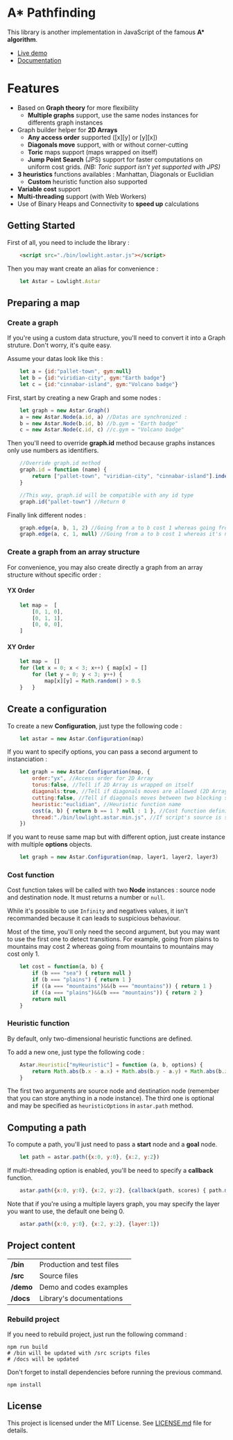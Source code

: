 # A* Pathfinding
This library is another implementation in JavaScript of the famous **A&ast; algorithm**.

* [Live demo](https://lowlighter.github.io/astar/demo/)
* [Documentation](https://lowlighter.github.io/astar/docs/)

# Features
* Based on **Graph theory** for more flexibility
    * **Multiple graphs** support, use the same nodes instances for differents graph instances
* Graph builder helper for **2D Arrays**
    * **Any access order** supported ([x][y] or [y][x])
    * **Diagonals move** support, with or without corner-cutting
    * **Toric** maps support (maps wrapped on itself)
    * **Jump Point Search** (JPS) support for faster computations on uniform cost grids.  _(NB: Toric support isn't yet supported with JPS)_
* **3 heuristics** functions availables : Manhattan, Diagonals or Euclidian
    * **Custom** heuristic function also supported
* **Variable cost** support
* **Multi-threading** support (with Web Workers)
* Use of Binary Heaps and Connectivity to **speed up** calculations

## Getting Started
First of all, you need to include the library :
```html
    <script src="./bin/lowlight.astar.js"></script>
```

Then you may want create an alias for convenience :
```javascript
    let Astar = Lowlight.Astar
```

## Preparing a map

### Create a graph
If you're using a custom data structure, you'll need to convert it into a Graph struture. Don't worry, it's quite easy.

Assume your datas look like this :
```javascript
    let a = {id:"pallet-town", gym:null}
    let b = {id:"viridian-city", gym:"Earth badge"}
    let c = {id:"cinnabar-island", gym:"Volcano badge"}
```

First, start by creating a new Graph and some nodes :
```javascript
    let graph = new Astar.Graph()
    a = new Astar.Node(a.id, a) //Datas are synchronized :
    b = new Astar.Node(b.id, b) //b.gym = "Earth badge"
    c = new Astar.Node(c.id, c) //c.gym = "Volcano badge"
```

Then you'll need to override **graph.id** method because graphs instances only use numbers as identifiers.
```javascript
    //Override graph.id method
    graph.id = function (name) {
        return ["pallet-town", "viridian-city", "cinnabar-island"].indexOf(name)
    }

    //This way, graph.id will be compatible with any id type
    graph.id("pallet-town") //Return 0
```

Finally link different nodes :
```javascript
    graph.edge(a, b, 1, 2) //Going from a to b cost 1 whereas going from b to a cost 2
    graph.edge(a, c, 1, null) //Going from a to b cost 1 whereas it's not possible to go from b to a
```

### Create a graph from an array structure
For convenience, you may also create directly a graph from an array structure without specific order :

#### YX Order
```javascript
    let map =  [
        [0, 1, 0],
        [0, 1, 1],
        [0, 0, 0],
    ]
```
#### XY Order
```javascript
    let map =  []
    for (let x = 0; x < 3; x++) { map[x] = []
        for (let y = 0; y < 3; y++) {
            map[x][y] = Math.random() > 0.5
    }   }
```

## Create a configuration
To create a new **Configuration**, just type the following code :
```javascript
    let astar = new Astar.Configuration(map)
```

If you want to specify options, you can pass a second argument to instanciation :
```javascript
    let graph = new Astar.Configuration(map, {
        order:"yx", //Access order for 2D Array
        torus:false, //Tell if 2D Array is wrapped on itself
        diagonals:true, //Tell if diagonals moves are allowed (2D Array)
        cutting:false, //Tell if diagonals moves between two blocking squares are allowed (2D Array)
        heuristic:"euclidian", //Heuristic function name
        cost(a, b) { return b == 1 ? null : 1 }, //Cost function definition
        thread:"./bin/lowlight.astar.min.js", //If script's source is specified, multi-threading will be enabled
    })
```

If you want to reuse same map but with different option, just create instance with multiple **options** objects.
```javascript
    let graph = new Astar.Configuration(map, layer1, layer2, layer3)
```


### Cost function
Cost function takes will be called with two **Node** instances : source node and destination node.
It must returns a number or `null`.

While it's possible to use `Infinity` and negatives values, it isn't recommanded because it can leads to suspicious behaviour.

Most of the time, you'll only need the second argument, but you may want to use the first one to detect transitions.
For example, going from plains to mountains may cost 2 whereas going from mountains to mountains may cost only 1.
```javascript
    let cost = function(a, b) {
        if (b === "sea") { return null }
        if (b === "plains") { return 1 }
        if ((a === "mountains")&&(b === "mountains")) { return 1 }
        if ((a === "plains")&&(b === "mountains")) { return 2 }
        return null
    }
```

### Heuristic function
By default, only two-dimensional heuristic functions are defined.

To add a new one, just type the following code :
```javascript
    Astar.Heuristic["myHeuristic"] = function (a, b, options) {
        return Math.abs(b.x - a.x) + Math.abs(b.y - a.y) + Math.abs(b.z - a.z)
    }
```

The first two arguments are source node and destination node (remember that you can store anything in a node instance).
The third one is optional and may be specified as `heuristicOptions` in `astar.path` method.

## Computing a path
To compute a path, you'll just need to pass a **start** node and a **goal** node.

```javascript
    let path = astar.path({x:0, y:0}, {x:2, y:2})
```

If multi-threading option is enabled, you'll be need to specify a **callback** function.
```javascript
    astar.path({x:0, y:0}, {x:2, y:2}, {callback(path, scores) { path.map(n => console.log(n)) }})
```

Note that if you're using a multiple layers graph, you may specify the layer you want to use, the default one being 0.
```javascript
    astar.path({x:0, y:0}, {x:2, y:2}, {layer:1})
```

## Project content
|            |                            |
| ---------- | -------------------------- |
| **/bin**   | Production and test files  |
| **/src**   | Source files               |
| **/demo**  | Demo and codes examples    |
| **/docs**  | Library's documentations   |

### Rebuild project

If you need to rebuild project, just run the following command :
```
npm run build
# /bin will be updated with /src scripts files
# /docs will be updated
```

Don't forget to install dependencies before running the previous command.
```
npm install
```

## License
This project is licensed under the MIT License. See [LICENSE.md](https://github.com/lowlighter/astar/blob/master/LICENSE.md) file for details.
